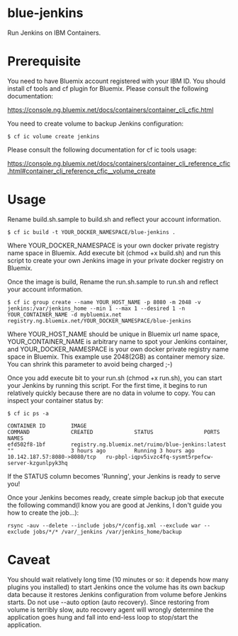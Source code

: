 # blue-jenkins

Run Jenkins on IBM Containers.

# Prerequisite

You need to have Bluemix account registered with your IBM ID.
You should install cf tools and cf plugin for Bluemix. Please consult the following documentation:

https://console.ng.bluemix.net/docs/containers/container_cli_cfic.html

You need to create volume to backup Jenkins configuration:

```
$ cf ic volume create jenkins
```

Please consult the following documentation for cf ic tools usage:

https://console.ng.bluemix.net/docs/containers/container_cli_reference_cfic.html#container_cli_reference_cfic__volume_create

# Usage

Rename build.sh.sample to build.sh and reflect your account information.

```
$ cf ic build -t YOUR_DOCKER_NAMESPACE/blue-jenkins .
```

Where YOUR_DOCKER_NAMESPACE is your own docker private registry name space in Bluemix. Add execute bit (chmod +x build.sh) and run this script to create your own Jenkins image in your private docker registry on Bluemix.

Once the image is build, Rename the run.sh.sample to run.sh and reflect your account information.

```
$ cf ic group create --name YOUR_HOST_NAME -p 8080 -m 2048 -v jenkins:/var/jenkins_home --min 1 --max 1 --desired 1 -n YOUR_CONTAINER_NAME -d mybluemix.net registry.ng.bluemix.net/YOUR_DOCKER_NAMESPACE/blue-jenkins
```

Where YOUR_HOST_NAME should be unique in Bluemix url name space, YOUR_CONTAINER_NAME is arbitrary name to spot your Jenkins container, and YOUR_DOCKER_NAMESPACE is your own docker private registry name space in Bluemix. This example use 2048(2GB) as container memory size. You can shrink this parameter to avoid being charged ;-)

Once you add execute bit to your run.sh (chmod +x run.sh), you can start your Jenkins by running this script. For the first time, it begins to run relatively quickly because there are no data in volume to copy. You can inspect your container status by:

```
$ cf ic ps -a

CONTAINER ID        IMAGE                                               COMMAND             CREATED             STATUS                PORTS                          NAMES
efd502f8-1bf        registry.ng.bluemix.net/ruimo/blue-jenkins:latest   ""                  3 hours ago         Running 3 hours ago   10.142.187.57:8080->8080/tcp   ru-pbpl-iqpv5ivzc4fq-sysmt5rpefcw-server-kzgunlpyk3hq
```

If the STATUS column becomes 'Running', your Jenkins is ready to serve you!

Once your Jenkins becomes ready, create simple backup job that execute the following command(I know you are good at Jenkins, I don't guide you how to create the job...):

```
rsync -auv --delete --include jobs/*/config.xml --exclude war --exclude jobs/*/* /var/_jenkins /var/jenkins_home/backup
```

# Caveat

You should wait relatively long time (10 minutes or so: it depends how many plugins you installed) to start Jenkins once the volume has its own backup data because it restores Jenkins configuration from volume before Jenkins starts. Do not use --auto option (auto recovery). Since restoring from volume is terribly slow, auto recovery agent will wrongly determine the application goes hung and fall into end-less loop to stop/start the application.
